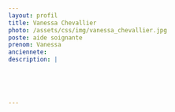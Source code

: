 ```yaml
---
layout: profil
title: Vanessa Chevallier
photo: /assets/css/img/vanessa_chevallier.jpg
poste: aide soignante
prenom: Vanessa
anciennete:
description: |
  

  

  
---
```

